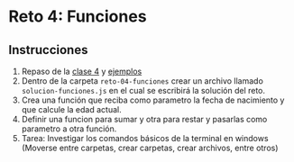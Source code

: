# Reto 4: Funciones

## Instrucciones

1. Repaso de la [clase 4](/clases/clase-04-funciones/README.md) y [ejemplos](/clases/clase-04-funciones/ejemplos.js)
2. Dentro de la carpeta `reto-04-funciones` crear un archivo llamado `solucion-funciones.js` en el cual se escribirá la solución del reto.
3. Crea una función que reciba como parametro la fecha de nacimiento y que calcule la edad actual.
4. Definir una funcion para sumar y otra para restar y pasarlas como parametro a otra función.
5. Tarea: Investigar los comandos básicos de la terminal en windows (Moverse entre carpetas, crear carpetas, crear archivos, entre otros)
